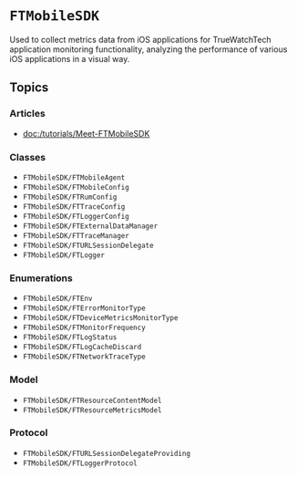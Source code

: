 # ``FTMobileSDK``
Used to collect metrics data from iOS applications for TrueWatchTech application monitoring functionality, 
analyzing the performance of various iOS applications in a visual way.

## Topics

### Articles
- <doc:/tutorials/Meet-FTMobileSDK>

### Classes
- ``FTMobileSDK/FTMobileAgent``
- ``FTMobileSDK/FTMobileConfig``
- ``FTMobileSDK/FTRumConfig``
- ``FTMobileSDK/FTTraceConfig``
- ``FTMobileSDK/FTLoggerConfig``
- ``FTMobileSDK/FTExternalDataManager``
- ``FTMobileSDK/FTTraceManager``
- ``FTMobileSDK/FTURLSessionDelegate``
- ``FTMobileSDK/FTLogger``

### Enumerations
- ``FTMobileSDK/FTEnv``
- ``FTMobileSDK/FTErrorMonitorType``
- ``FTMobileSDK/FTDeviceMetricsMonitorType``
- ``FTMobileSDK/FTMonitorFrequency``
- ``FTMobileSDK/FTLogStatus``
- ``FTMobileSDK/FTLogCacheDiscard``
- ``FTMobileSDK/FTNetworkTraceType``

### Model

- ``FTMobileSDK/FTResourceContentModel``
- ``FTMobileSDK/FTResourceMetricsModel``

### Protocol
- ``FTMobileSDK/FTURLSessionDelegateProviding``
- ``FTMobileSDK/FTLoggerProtocol``

